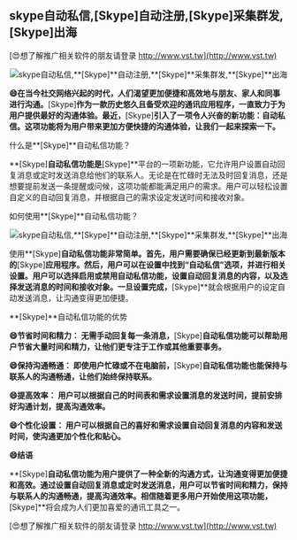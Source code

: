 ## **skype自动私信,**[Skype]**自动注册,**[Skype]**采集群发,**[Skype]**出海**

[😍想了解推广相关软件的朋友请登录 http://www.vst.tw](http://www.vst.tw)

 <center><img src="https://vst.tw/MP4/tuiguang/png/5.png" alt="skype自动私信,**[Skype]**自动注册,**[Skype]**采集群发,**[Skype]**出海"></center>

**😄在当今社交网络兴起的时代，人们渴望更加便捷和高效地与朋友、家人和同事进行沟通。**[Skype]**作为一款历史悠久且备受欢迎的通讯应用程序，一直致力于为用户提供最好的沟通体验。最近，**[Skype]**引入了一项令人兴奋的新功能：自动私信。这项功能将为用户带来更加方便快捷的沟通体验，让我们一起来探索一下。**

什么是**[Skype]**自动私信功能？

**[Skype]**自动私信功能是**[Skype]**平台的一项新功能，它允许用户设置自动回复消息或定时发送消息给他们的联系人。无论是在忙碌时无法及时回复消息，还是想要提前发送一条提醒或问候，这项功能都能满足用户的需求。用户可以轻松设置自定义的自动回复消息，并根据自己的需求设定发送时间和接收对象。

如何使用**[Skype]**自动私信功能？

 <center><img src="https://vst.tw/MP4/tuiguang/png/2.png" alt="skype自动私信,**[Skype]**自动注册,**[Skype]**采集群发,**[Skype]**出海"></center>

使用**[Skype]**自动私信功能非常简单。首先，用户需要确保已经更新到最新版本的**[Skype]**应用程序。然后，用户可以在设置中找到“自动私信”选项，并进行相关设置。用户可以选择启用或禁用自动私信功能，设置自动回复消息的内容，以及选择发送消息的时间和接收对象。一旦设置完成，**[Skype]**就会根据用户的设定自动发送消息，让沟通变得更加便捷。

**[Skype]**自动私信功能的优势

**😄节省时间和精力： 无需手动回复每一条消息，**[Skype]**自动私信功能可以帮助用户节省大量时间和精力，让他们更专注于工作或其他重要事务。**

**😄保持沟通畅通： 即使用户忙碌或不在电脑前，**[Skype]**自动私信功能也能保持与联系人的沟通畅通，让他们始终保持联系。**

**😄提高效率： 用户可以根据自己的时间表和需求设置消息的发送时间，提前安排好沟通计划，提高沟通效率。**

**😄个性化设置： 用户可以根据自己的喜好和需求设置自动回复消息的内容和发送时间，使沟通更加个性化和贴心。**

**😄结语**

**[Skype]**自动私信功能为用户提供了一种全新的沟通方式，让沟通变得更加便捷和高效。通过设置自动回复消息或定时发送消息，用户可以节省时间和精力，保持与联系人的沟通畅通，提高沟通效率。相信随着更多用户开始使用这项功能，**[Skype]**将会成为人们更加喜爱的通讯工具之一。

[😍想了解推广相关软件的朋友请登录 http://www.vst.tw](http://www.vst.tw)



